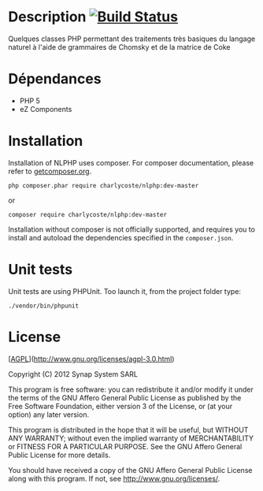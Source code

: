 Description [![Build Status](https://secure.travis-ci.org/charlycoste/NLPHP.png)](http://travis-ci.org/charlycoste/NLPHP)
===========

Quelques classes PHP permettant des traitements très basiques du langage naturel
à l'aide de grammaires de Chomsky et de la matrice de Coke


Dépendances
===========

 - PHP 5
 - eZ Components


Installation
============

Installation of NLPHP uses composer. For composer documentation, please refer to
[getcomposer.org](http://getcomposer.org/).

    php composer.phar require charlycoste/nlphp:dev-master

or

    composer require charlycoste/nlphp:dev-master

Installation without composer is not officially supported, and requires you to install and autoload
the dependencies specified in the `composer.json`.

Unit tests
==========

Unit tests are using PHPUnit. Too launch it, from the project folder type:

    ./vendor/bin/phpunit


License
=======

[[AGPL](http://www.gnu.org/graphics/agplv3-155x51.png)](http://www.gnu.org/licenses/agpl-3.0.html)

Copyright (C) 2012 Synap System SARL

This program is free software: you can redistribute it and/or modify
it under the terms of the GNU Affero General Public License as
published by the Free Software Foundation, either version 3 of the
License, or (at your option) any later version.

This program is distributed in the hope that it will be useful,
but WITHOUT ANY WARRANTY; without even the implied warranty of
MERCHANTABILITY or FITNESS FOR A PARTICULAR PURPOSE.  See the
GNU Affero General Public License for more details.

You should have received a copy of the GNU Affero General Public License
along with this program.  If not, see <http://www.gnu.org/licenses/>.
